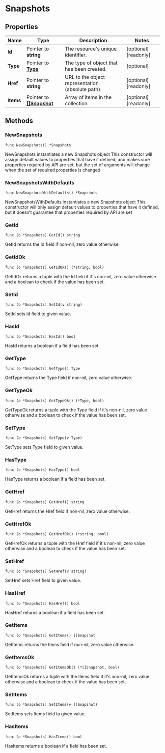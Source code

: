 # Snapshots

## Properties

|Name | Type | Description | Notes|
|------------ | ------------- | ------------- | -------------|
|**Id** | Pointer to **string** | The resource&#39;s unique identifier. | [optional] [readonly] |
|**Type** | Pointer to [**Type**](Type.md) | The type of object that has been created. | [optional] |
|**Href** | Pointer to **string** | URL to the object representation (absolute path). | [optional] [readonly] |
|**Items** | Pointer to [**[]Snapshot**](Snapshot.md) | Array of items in the collection. | [optional] [readonly] |

## Methods

### NewSnapshots

`func NewSnapshots() *Snapshots`

NewSnapshots instantiates a new Snapshots object
This constructor will assign default values to properties that have it defined,
and makes sure properties required by API are set, but the set of arguments
will change when the set of required properties is changed

### NewSnapshotsWithDefaults

`func NewSnapshotsWithDefaults() *Snapshots`

NewSnapshotsWithDefaults instantiates a new Snapshots object
This constructor will only assign default values to properties that have it defined,
but it doesn't guarantee that properties required by API are set

### GetId

`func (o *Snapshots) GetId() string`

GetId returns the Id field if non-nil, zero value otherwise.

### GetIdOk

`func (o *Snapshots) GetIdOk() (*string, bool)`

GetIdOk returns a tuple with the Id field if it's non-nil, zero value otherwise
and a boolean to check if the value has been set.

### SetId

`func (o *Snapshots) SetId(v string)`

SetId sets Id field to given value.

### HasId

`func (o *Snapshots) HasId() bool`

HasId returns a boolean if a field has been set.

### GetType

`func (o *Snapshots) GetType() Type`

GetType returns the Type field if non-nil, zero value otherwise.

### GetTypeOk

`func (o *Snapshots) GetTypeOk() (*Type, bool)`

GetTypeOk returns a tuple with the Type field if it's non-nil, zero value otherwise
and a boolean to check if the value has been set.

### SetType

`func (o *Snapshots) SetType(v Type)`

SetType sets Type field to given value.

### HasType

`func (o *Snapshots) HasType() bool`

HasType returns a boolean if a field has been set.

### GetHref

`func (o *Snapshots) GetHref() string`

GetHref returns the Href field if non-nil, zero value otherwise.

### GetHrefOk

`func (o *Snapshots) GetHrefOk() (*string, bool)`

GetHrefOk returns a tuple with the Href field if it's non-nil, zero value otherwise
and a boolean to check if the value has been set.

### SetHref

`func (o *Snapshots) SetHref(v string)`

SetHref sets Href field to given value.

### HasHref

`func (o *Snapshots) HasHref() bool`

HasHref returns a boolean if a field has been set.

### GetItems

`func (o *Snapshots) GetItems() []Snapshot`

GetItems returns the Items field if non-nil, zero value otherwise.

### GetItemsOk

`func (o *Snapshots) GetItemsOk() (*[]Snapshot, bool)`

GetItemsOk returns a tuple with the Items field if it's non-nil, zero value otherwise
and a boolean to check if the value has been set.

### SetItems

`func (o *Snapshots) SetItems(v []Snapshot)`

SetItems sets Items field to given value.

### HasItems

`func (o *Snapshots) HasItems() bool`

HasItems returns a boolean if a field has been set.



